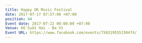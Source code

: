 ```yaml
---
title: Happy OK Music Festival
date: 2017-07-17 07:57:00 +07:00
position: 44
Event date: 2017-07-22 00:00:00 +07:00
Venue: Hồ Suối Hai - Ba Vì
Event URL: https://www.facebook.com/events/750319555150474/
---
```


